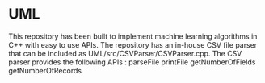 # UML
This repository has been built to implement machine learning algorithms in C++ with easy to use APIs.
The repository has an in-house CSV file parser that can be included as UML/src/CSVParser/CSVParser.cpp.
The CSV parser provides the following APIs :
parseFile
printFile
getNumberOfFields
getNumberOfRecords
